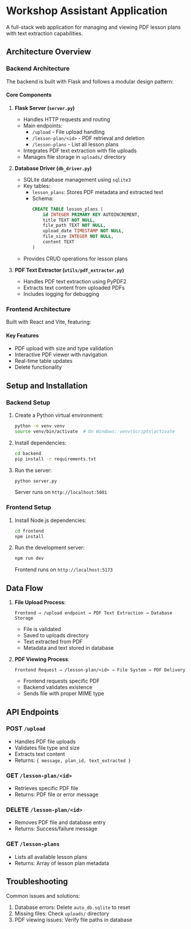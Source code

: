 # Workshop Assistant Application

A full-stack web application for managing and viewing PDF lesson plans with text extraction capabilities.

## Architecture Overview

### Backend Architecture

The backend is built with Flask and follows a modular design pattern:

#### Core Components

1. **Flask Server (`server.py`)**
   - Handles HTTP requests and routing
   - Main endpoints:
     - `/upload` - File upload handling
     - `/lesson-plan/<id>` - PDF retrieval and deletion
     - `/lesson-plans` - List all lesson plans
   - Integrates PDF text extraction with file uploads
   - Manages file storage in `uploads/` directory

2. **Database Driver (`db_driver.py`)**
   - SQLite database management using `sqlite3`
   - Key tables:
     - `lesson_plans`: Stores PDF metadata and extracted text
     - Schema:
       ```sql
       CREATE TABLE lesson_plans (
           id INTEGER PRIMARY KEY AUTOINCREMENT,
           title TEXT NOT NULL,
           file_path TEXT NOT NULL,
           upload_date TIMESTAMP NOT NULL,
           file_size INTEGER NOT NULL,
           content TEXT
       )
       ```
   - Provides CRUD operations for lesson plans

3. **PDF Text Extractor (`utils/pdf_extractor.py`)**
   - Handles PDF text extraction using PyPDF2
   - Extracts text content from uploaded PDFs
   - Includes logging for debugging

### Frontend Architecture

Built with React and Vite, featuring:

#### Key Features
- PDF upload with size and type validation
- Interactive PDF viewer with navigation
- Real-time table updates
- Delete functionality

## Setup and Installation

### Backend Setup
1. Create a Python virtual environment:
   ```bash
   python -m venv venv
   source venv/bin/activate  # On Windows: venv\Scripts\activate
   ```

2. Install dependencies:
   ```bash
   cd backend
   pip install -r requirements.txt
   ```

3. Run the server:
   ```bash
   python server.py
   ```
   Server runs on `http://localhost:5001`

### Frontend Setup
1. Install Node.js dependencies:
   ```bash
   cd frontend
   npm install
   ```

2. Run the development server:
   ```bash
   npm run dev
   ```
   Frontend runs on `http://localhost:5173`

## Data Flow

1. **File Upload Process**:
   ```
   Frontend → /upload endpoint → PDF Text Extraction → Database Storage
   ```
   - File is validated
   - Saved to uploads directory
   - Text extracted from PDF
   - Metadata and text stored in database

2. **PDF Viewing Process**:
   ```
   Frontend Request → /lesson-plan/<id> → File System → PDF Delivery
   ```
   - Frontend requests specific PDF
   - Backend validates existence
   - Sends file with proper MIME type

## API Endpoints

### POST `/upload`
- Handles PDF file uploads
- Validates file type and size
- Extracts text content
- Returns: `{ message, plan_id, text_extracted }`

### GET `/lesson-plan/<id>`
- Retrieves specific PDF file
- Returns: PDF file or error message

### DELETE `/lesson-plan/<id>`
- Removes PDF file and database entry
- Returns: Success/failure message

### GET `/lesson-plans`
- Lists all available lesson plans
- Returns: Array of lesson plan metadata


## Troubleshooting

Common issues and solutions:
1. Database errors: Delete `auto_db.sqlite` to reset
2. Missing files: Check `uploads/` directory
3. PDF viewing issues: Verify file paths in database
